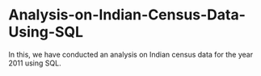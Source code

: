 # Analysis-on-Indian-Census-Data-Using-SQL
In this, we have conducted an analysis on Indian census data for the year 2011 using SQL.
